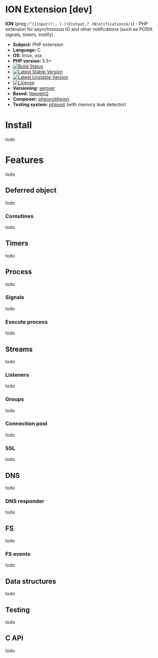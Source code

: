 ION Extension [dev]
===================

**ION** (preg `/^(I)nput(?:, |-)(O)utput,? (N)otifications$/i`) - PHP extension for asynchronous IO and other notifications (such as POSIX signals, timers, inotify).

* **Subject:** PHP extension
* **Language:** C
* **OS:** linux, osx
* **PHP version:** 5.5+
* [![Build Status](https://travis-ci.org/php-ion/php-ion.png?branch=master)](https://travis-ci.org/php-ion/php-ion)
* [![Latest Stable Version](https://poser.pugx.org/phpion/phpion/v/stable)](https://packagist.org/packages/phpion/phpion)
* [![Latest Unstable Version](https://poser.pugx.org/phpion/phpion/v/unstable)](https://packagist.org/packages/phpion/phpion)
* [![License](https://poser.pugx.org/phpion/phpion/license)](https://packagist.org/packages/phpion/phpion)
* **Versioning:** [semver](http://semver.org/)
* **Based:** [libevent2](http://libevent.org/)
* **Composer:** [phpion/phpion](https://packagist.org/packages/phpion/phpion)
* **Testing system:** [phpunit](https://phpunit.de/) (with memory leak detector)

# Install

todo

# Features

todo

## Deferred object

todo

### Coroutines

todo

## Timers

todo

## Process

todo

### Signals

todo

### Execute process

todo

## Streams

todo

### Listeners

todo

### Groups

todo

### Connection pool

todo

### SSL

todo

## DNS

todo

### DNS responder

todo

## FS

todo

### FS events

todo

## Data structures

todo

## Testing

todo

## C API

todo
